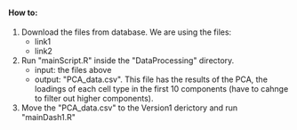 #### How to:

1. Download the files from database. We are using the files:
    - link1
    - link2
2. Run "mainScript.R" inside the "DataProcessing" directory.
    - input: the files above
    - output: "PCA_data.csv". This file has the results of the PCA, the loadings of each cell type in the first 10 components (have to cahnge to filter out higher components).
3. Move the "PCA_data.csv" to the Version1 derictory and run "mainDash1.R"

